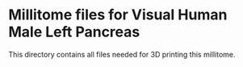 # Millitome files for Visual Human Male Left Pancreas

This directory contains all files needed for 3D printing this millitome. 
